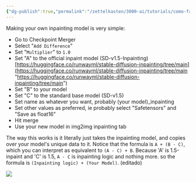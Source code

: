 ```yaml
---
{"dg-publish":true,"permalink":"/zettelkasten/3000-ai/tutorials/como-fazer-meu-proprio-modelo-de-inpainting/","created":"","updated":""}
---
```


Making your own inpainting model is very simple:

-   Go to Checkpoint Merger
-   Select "`Add Difference`"
-   Set "`Multiplier`" to `1.0`
-   Set "A" to the official inpaint model (SD-v1.5-Inpainting) [https://huggingface.co/runwayml/stable-diffusion-inpainting/tree/main](https://huggingface.co/runwayml/stable-diffusion-inpainting/tree/main "https://huggingface.co/runwayml/stable-diffusion-inpainting/tree/main")
-   Set "B" to your model
-   Set "C" to the standard base model (SD-v1.5)
-   Set name as whatever you want, probably (your model)\_inpainting
-   Set other values as preferred, ie probably select "Safetensors" and "Save as float16"
-   Hit merge
-   Use your new model in img2img inpainting tab

The way this works is it literally just takes the inpainting model, and copies over your model's unique data to it. Notice that the formula is `A + (B - C)`, which you can interpret as equivalent to `(A - C) + B`. Because 'A' is 1.5-inpaint and 'C' is 1.5, `A - C` is inpainting logic and nothing more. so the formula is `(Inpainting logic) + (Your Model)`. (editado)


![](https://cdn.discordapp.com/attachments/1107819932726612068/1107819932885987400/image.png)